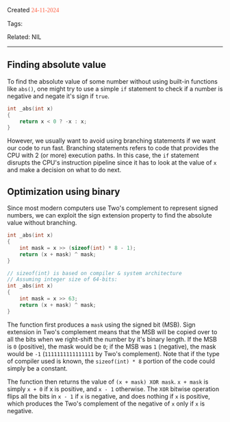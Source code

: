 
Created <font style="color:tomato; font-family:Consolas;">24-11-2024</font>

Tags: 

Related: NIL

****

## Finding absolute value

To find the absolute value of some number without using built-in functions like `abs()`, one might try to use a simple `if` statement to check if a number is negative and negate it's sign if `true`.

````c
int _abs(int x)
{
	return x < 0 ? -x : x;
}
````

However, we usually want to avoid using branching statements if we want our code to run fast. Branching statements refers to code that provides the CPU with 2 (or more) execution paths. In this case, the `if` statement disrupts the CPU's instruction pipeline since it has to look at the value of `x` and make a decision on what to do next.


## Optimization using binary

Since most modern computers use Two's complement to represent signed numbers, we can exploit the sign extension property to find the absolute value without branching.

````c
int _abs(int x)
{
	int mask = x >> (sizeof(int) * 8 - 1);
	return (x + mask) ^ mask;
}

// sizeof(int) is based on compiler & system architecture
// Assuming integer size of 64-bits:
int _abs(int x)
{
	int mask = x >> 63;
	return (x + mask) ^ mask;
}
````

The function first produces a `mask` using the signed bit (MSB). Sign extension in Two's complement means that the MSB will be copied over to all the bits when we right-shift the number by it's binary length. If the MSB is `0` (positive), the mask would be `0`; if the MSB was `1` (negative), the mask would be `-1` (`1111111111111111` by Two's complement). Note that if the type of compiler used is known, the `sizeof(int) * 8` portion of the code could simply be a constant.

The function then returns the value of `(x + mask) XOR mask`. `x + mask` is simply `x + 0` if x is positive, and `x - 1` otherwise. The `XOR` bitwise operation flips all the bits in `x - 1` if `x` is negative, and does nothing if `x` is positive, which produces the Two's complement of the negative of `x` only if `x` is negative.